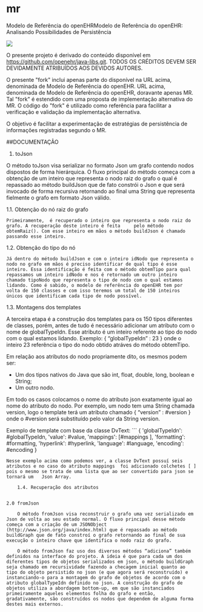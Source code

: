 # mr
Modelo de Referência do openEHRModelo de Referência do openEHR: 
Analisando Possibilidades de Persistência

[<img src="https://api.travis-ci.org/kyriosdata/mr.svg?branch=master">](https://travis-ci.org/kyriosdata/mr)

O presente projeto é derivado do conteúdo
disponível em https://github.com/openehr/java-libs.git.
TODOS OS CRÉDITOS DEVEM SER DEVIDAMENTE ATRIBUÍDOS
AOS DEVIDOS AUTORES. 

O presente "fork" inclui apenas parte do disponível na
URL acima, denominada de Modelo de Referência do openEHR. 
URL acima, denominada de Modelo de Referência do openEHR,
doravante apenas MR. Tal "fork" é estendido com uma
proposta de implementação alternativa do MR. O código
do "fork" é utilizado como referência para facilitar a
verificação e validação da implementação alternativa.

O objetivo é facilitar a experimentação de estratégias 
de persistência de informações registradas segundo o
MR. 

##DOCUMENTAÇÂO

1. toJson

  O método toJson visa serializar no formato Json um grafo contendo nodos dispostos de forma hierárquica. O fluxo principal do método começa com a obtenção de um inteiro que representa o nodo raiz do grafo o qual é repassado ao método buildJson que de fato constrói o Json e que será invocado de forma recursiva retornando ao final uma String que representa fielmente o grafo em formato Json válido.
  
  1.1. Obtenção do nó raiz do grafo
  
    Primeiramente,  é recuperado o inteiro que representa o nodo raiz do grafo. A recuperação deste inteiro é feita     pelo método obtemRaiz(). Com esse inteiro em mãos o método buildJson é chamado passando esse inteiro.
    
  1.2. Obtenção do tipo do nó
  
    Já dentro do método buildJson e com o inteiro idNodo que representa o nodo no grafo em mãos é preciso identificar de qual tipo é esse inteiro. Essa identificação é feita com o método obtemTipo para qual repassamos um inteiro idNodo e nos é retornado um outro inteiro chamado tipoNodo que representa o tipo de nodo com o qual estamos lidando. Como é sabido, o modelo de referência do openEHR tem por volta de 150 classes e com isso teremos um total de 150 inteiros únicos que identificam cada tipo de nodo possível.
    
  1.3. Montagens dos templates
  
  A terceira etapa é a construção dos templates para os 150 tipos diferentes de classes, porém, antes de tudo é necessário adicionar um atributo com o nome de globalTypeIdn. Esse atributo é um inteiro referente ao tipo do nodo com o qual estamos lidando. Exemplo: { “globalTypeIdn” : 23 } onde o inteiro 23 referência o tipo do nodo obtido atráves do método obtemTipo.
  
  Em relação aos atributos do nodo propriamente dito, os mesmos podem ser:

  * Um dos tipos nativos do Java que são int, float, double, long, boolean e String;
  * Um outro nodo.

  Em todo os casos colocamos o nome do atributo json exatamente igual ao nome do atributo do nodo. Por exemplo, um nodo tem uma String chamada version, logo o template terá um atributo chamado { “version” : #version } onde o #version será substituído pelo valor da String version.

  Exemplo de template com base da classe DvText:
	```
{
    'globalTypeIdn': #globalTypeIdn,
    'value': #value,
    'mappings': [#mappings ],
    'formatting': #formatting,
    'hyperlink': #hyperlink,
    'language': #language,
    'encoding': #encoding
}
```
Nesse exemplo acima como podemos ver, a classe DvText possuí seis atributos e no caso do atributo mappings 	foi adicionado colchetes [ ] pois o mesmo se trata de uma lista que ao ser convertido para json se tornará um 	Json Array.

    1.4. Recuperação dos atributos


2.0 fromJson

	O método fromJson visa reconstruir o grafo uma vez serializado em Json de volta ao seu estado normal. O fluxo principal desse método começa com a criação de um JSONObject (http://www.json.org/java/index.html) que é repassado ao método buildGraph que de fato constroí o grafo retornando ao final de sua execução o inteiro chave que identifica o nodo raiz do grafo.
	
	O método fromJson faz uso dos diversos métodos “adiciona” também definidos na interface do projeto. A ideia é que para cada um dos diferentes tipos de objetos serializados em json, o método buildGraph seja chamado em recursividade fazendo a checagem inicial quanto ao tipo do objeto persistido no json (e que agora será reconstruído) e instanciando-o para a montagem do grafo de objetos de acordo com o atributo globalTypeIdn definido no json. A construção do grafo de objetos utiliza a abordagem bottom-up, em que são instanciados primeiramente aqueles elementos folha do grafo e então, gradativamente, são construídos os nodos que dependem de alguma forma destes mais externos.

















